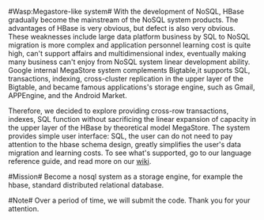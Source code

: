 #Wasp:Megastore-like system#
With the development of NoSQL, HBase gradually become the mainstream of the NoSQL system products. The advantages of HBase is very obvious, but defect is also very obvious. These weaknesses include large data platform business by SQL to NoSQL migration is more complex and application personnel learning cost is quite high, can't support affairs and multidimensional index, eventually making many business can't enjoy from NoSQL system linear development ability. Google internal MegaStore system complements Bigtable,it supports SQL, transactions, indexing, cross-cluster replication in the upper layer of the Bigtable, and became famous applications's storage engine, such as Gmail, APPEngine, and the Android Market.

Therefore, we decided to explore providing cross-row transactions, indexes, SQL function without sacrificing the linear expansion of capacity in the upper layer of the HBase by theoretical model MegaStore. The system provides simple user interface: SQL, the user can do not need to pay attention to the hbase schema design, greatly simplifies the user's data migration and learning costs. To see what's supported, go to our language reference guide, and read more on our [wiki](https://github.com/alexanderdai/wasp/wiki).

#Mission#
Become a nosql system as a storage engine, for example the hbase, standard distributed relational database.

#Note#
Over a period of time, we will submit the code. Thank you for your attention.
